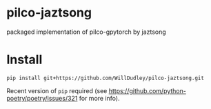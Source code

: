 # pilco-jaztsong
packaged implementation of pilco-gpytorch by jaztsong

# Install
`pip install git+https://github.com/WillDudley/pilco-jaztsong.git`

Recent version of `pip` required (see https://github.com/python-poetry/poetry/issues/321 for more info).
